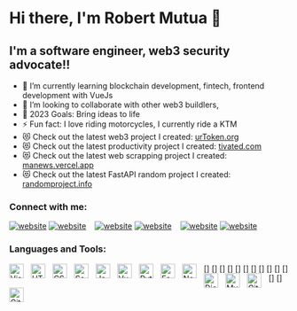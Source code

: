 # Hi there, I'm Robert Mutua 👋 

## I'm a software engineer, web3 security advocate!!

- 🌱 I’m currently learning blockchain development, fintech, frontend development with VueJs
- 👯 I’m looking to collaborate with other web3 buildlers, 
- 🥅 2023 Goals: Bring ideas to life
- ⚡ Fun fact: I love riding motorcycles, I currently ride a KTM
- 😻 Check out the latest web3 project I created: [urToken.org](https://urtoken.org)
- 😻 Check out the latest productivity project I created: [tivated.com](https://tivated.com)
- 😻 Check out the latest web scrapping project I created: [manews.vercel.app](https://manews.vercel.app)
- 😻 Check out the latest FastAPI  random project I created: [randomproject.info](https://randomproject.info)

### Connect with me:

[![website](./img/globe-light.svg)](https://github.com/freelancer254/freelancer254/#gh-light-mode-only)
[![website](./img/globe-dark.svg)](https://github.com/freelancer254/freelancer254/#gh-dark-mode-only)
&nbsp;&nbsp;
[![website](./img/twitter-light.svg)](https://twitter.com/roba_mutua#gh-light-mode-only)
[![website](./img/twitter-dark.svg)](https://twitter.com/roba_mutua#gh-dark-mode-only)
&nbsp;&nbsp;
[![website](./img/linkedin-light.svg)](https://linkedin.com/in/rmutua#gh-light-mode-only)
[![website](./img/linkedin-dark.svg)](https://linkedin.com/in/rmutua#gh-dark-mode-only)
&nbsp;&nbsp;

### Languages and Tools:

[<img align="left" alt="Visual Studio Code" width="26px" src="https://cdn.jsdelivr.net/gh/devicons/devicon/icons/vscode/vscode-original.svg" style="padding-right:10px;" />]
[<img align="left" alt="HTML5" width="26px" src="https://cdn.jsdelivr.net/gh/devicons/devicon/icons/html5/html5-original.svg" style="padding-right:10px;" />]
[<img align="left" alt="CSS3" width="26px" src="https://cdn.jsdelivr.net/gh/devicons/devicon/icons/css3/css3-original.svg" style="padding-right:10px;" />]
[<img align="left" alt="Sass" width="26px" src="https://cdn.jsdelivr.net/gh/devicons/devicon/icons/sass/sass-original.svg" style="padding-right:10px;" />]
[<img align="left" alt="JavaScript" width="26px" src="https://cdn.jsdelivr.net/gh/devicons/devicon/icons/javascript/javascript-original.svg" style="padding-right:10px;" />]
[<img align="left" alt="VueJs" width="26px" src="https://cdn.jsdelivr.net/gh/devicons/devicon/icons/vuejs/vuejs-original.svg" style="padding-right:10px;" />]
[<img align="left" alt="Python" width="26px" src="https://cdn.jsdelivr.net/gh/devicons/devicon/icons/python/python-original.svg" style="padding-right:10px;" />]
[<img align="left" alt="FastAPI" width="26px" src="https://cdn.jsdelivr.net/gh/devicons/devicon/icons/fastapi/fastapi-original.svg" style="padding-right:10px;" />]
[<img align="left" alt="Node.js" width="26px" src="https://cdn.jsdelivr.net/gh/devicons/devicon/icons/nodejs/nodejs-original.svg" style="padding-right:10px;" />]
[<img align="left" alt="Django" width="26px" src="https://cdn.jsdelivr.net/gh/devicons/devicon/icons/django/django-plain.svg" style="padding-right:10px;" />]
[<img align="left" alt="MySQL" width="26px" src="https://cdn.jsdelivr.net/gh/devicons/devicon/icons/mysql/mysql-original.svg" style="padding-right:10px;" />]
[<img align="left" alt="Git" width="26px" src="https://cdn.jsdelivr.net/gh/devicons/devicon/icons/git/git-original.svg" style="padding-right:10px;" />]
[<img align="left" alt="GitHub" width="26px" src="https://user-images.githubusercontent.com/3369400/139447912-e0f43f33-6d9f-45f8-be46-2df5bbc91289.png" style="padding-right:10px;" />]
<br />
<br />







